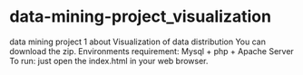 # data-mining-project_visualization
data mining project 1 about Visualization of data distribution
You can download the zip.
Environments requirement: Mysql + php + Apache Server
To run:
just open the index.html in your web browser.
